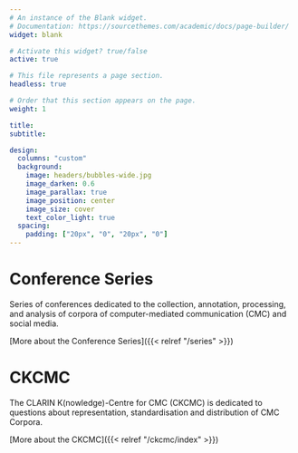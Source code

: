 ```yaml
---
# An instance of the Blank widget.
# Documentation: https://sourcethemes.com/academic/docs/page-builder/
widget: blank

# Activate this widget? true/false
active: true

# This file represents a page section.
headless: true

# Order that this section appears on the page.
weight: 1

title: 
subtitle:

design:
  columns: "custom"
  background:
    image: headers/bubbles-wide.jpg
    image_darken: 0.6
    image_parallax: true
    image_position: center
    image_size: cover
    text_color_light: true
  spacing:
    padding: ["20px", "0", "20px", "0"]
---
```


<div class="col-12 col-lg-4 section-heading">
            <h1>Conference Series </h1>
</div>
<div class="col-12 col-lg-8 section-heading">
Series of conferences dedicated to the collection, annotation, processing, and
analysis of corpora of computer-mediated communication (CMC) and social media.

[More about the Conference Series]({{< relref "/series" >}})
</div>


<div class="col-12 col-lg-4 section-heading">
            <h1>CKCMC</h1>
</div>
<div class="col-12 col-lg-8 section-heading">
The CLARIN K(nowledge)-Centre for CMC (CKCMC) is dedicated to questions about
representation, standardisation and distribution of CMC Corpora.

[More about the CKCMC]({{< relref "/ckcmc/index" >}})
</div>
